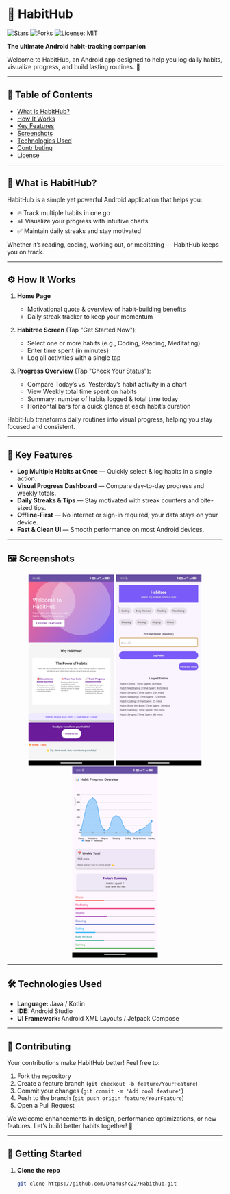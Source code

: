 # 🌱 HabitHub

[![Stars](https://img.shields.io/github/stars/Dhanushc22/Habithub?style=flat-square)](https://github.com/Dhanushc22/Habithub/stargazers) [![Forks](https://img.shields.io/github/forks/Dhanushc22/Habithub?style=flat-square)](https://github.com/Dhanushc22/Habithub/network/members) [![License: MIT](https://img.shields.io/github/license/Dhanushc22/Habithub?style=flat-square)](https://github.com/Dhanushc22/Habithub/blob/main/LICENSE)

**The ultimate Android habit-tracking companion**

Welcome to HabitHub, an Android app designed to help you log daily habits, visualize progress, and build lasting routines. 🚀

---

## 📑 Table of Contents

- [What is HabitHub?](#what-is-habithub)
- [How It Works](#how-it-works)
- [Key Features](#key-features)
- [Screenshots](#screenshots)
- [Technologies Used](#technologies-used)
- [Contributing](#contributing)
- [License](#license)

---

## 🤔 What is HabitHub?

HabitHub is a simple yet powerful Android application that helps you:

- 🔥 Track multiple habits in one go  
- 📊 Visualize your progress with intuitive charts  
- ✅ Maintain daily streaks and stay motivated  

Whether it’s reading, coding, working out, or meditating — HabitHub keeps you on track.

---

## ⚙️ How It Works

1. **Home Page**  
   - Motivational quote & overview of habit-building benefits  
   - Daily streak tracker to keep your momentum  

2. **Habitree Screen** (Tap "Get Started Now"):  
   - Select one or more habits (e.g., Coding, Reading, Meditating)  
   - Enter time spent (in minutes)  
   - Log all activities with a single tap  

3. **Progress Overview** (Tap "Check Your Status"):  
   - Compare Today’s vs. Yesterday’s habit activity in a chart  
   - View Weekly total time spent on habits  
   - Summary: number of habits logged & total time today  
   - Horizontal bars for a quick glance at each habit’s duration  

HabitHub transforms daily routines into visual progress, helping you stay focused and consistent.

---

## 🌟 Key Features

- **Log Multiple Habits at Once** — Quickly select & log habits in a single action.  
- **Visual Progress Dashboard** — Compare day-to-day progress and weekly totals.  
- **Daily Streaks & Tips** — Stay motivated with streak counters and bite-sized tips.  
- **Offline-First** — No internet or sign-in required; your data stays on your device.  
- **Fast & Clean UI** — Smooth performance on most Android devices.

---

## 🖼️ Screenshots

<p align="center">
  <img width="200" src="https://github.com/Dhanushc22/Habithub/raw/main/Screenshot_20250528-233832qwe.png" alt="Home Page" />
  <img width="200" src="https://github.com/Dhanushc22/Habithub/raw/main/WhatsApp%20Image%202025-05-28%20at%2023.39.41_112d5bc5awe.jpg" alt="Add Habits" />
  <img width="200" src= "https://github.com/Dhanushc22/Habithub/raw/main/Screenshot_20250527-225122qwe.png"alt="Progress Overview" />
</p>

---

## 🛠️ Technologies Used

- **Language:** Java / Kotlin  
- **IDE:** Android Studio  
- **UI Framework:** Android XML Layouts / Jetpack Compose  

---

## 🤝 Contributing

Your contributions make HabitHub better! Feel free to:

1. Fork the repository  
2. Create a feature branch (`git checkout -b feature/YourFeature`)  
3. Commit your changes (`git commit -m 'Add cool feature'`)  
4. Push to the branch (`git push origin feature/YourFeature`)  
5. Open a Pull Request  

We welcome enhancements in design, performance optimizations, or new features. Let’s build better habits together! 🙌

---
## 🏁 Getting Started
1. **Clone the repo**  
   ```bash
   git clone https://github.com/Dhanushc22/Habithub.git

